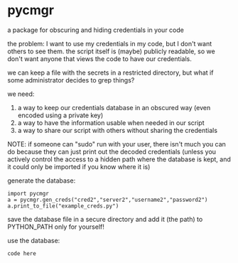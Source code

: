 # pycmgr
a package for obscuring and hiding credentials in your code

the problem:
I want to use my credentials in my code, but I don't want others to see them.
the script itself is (maybe) publicly readable, so we don't want anyone that 
views the code to have our credentials.

we can keep a file with the secrets in a restricted directory, but what if
some administrator decides to grep things?

we need:
1) a way to keep our credentials database in an obscured way (even encoded using a private key)
2) a way to have the information usable when needed in our script
3) a way to share our script with others without sharing the credentials

NOTE:
if someone can "sudo" run with your user, there isn't much you can do because they can 
just print out the decoded credentials (unless you actively control the access to a hidden
path where the database is kept, and it could only be imported if you know where it is)

generate the database:
```
import pycmgr
a = pycmgr.gen_creds("cred2","server2","username2","password2")
a.print_to_file("example_creds.py")
```

save the database file in a secure directory and add it (the path) to PYTHON_PATH only for yourself!

use the database:
```
code here
```
